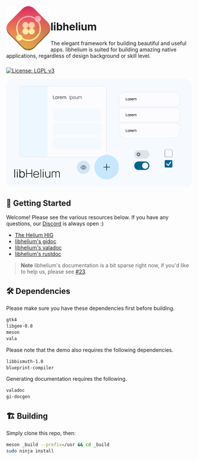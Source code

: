<img align="left" style="vertical-align: middle" width="120" height="120" src="assets/Helium.svg">

# libhelium

The elegant framework for building beautiful and useful apps. libhelium is suited for building amazing native applications, regardless of design background or skill level.

###

[![License: LGPL v3](https://img.shields.io/badge/License-LGPL%20v3-blue.svg)](http://www.gnu.org/licenses/lgpl-3.0)

![Demo Screenshot](demo.png)

<!-- TODO(lleyton): Installation -->

## 🚀 Getting Started

Welcome! Please see the various resources below. If you have any questions, our [Discord](https://discord.gg/BHNfGewTXX) is always open :)

<!-- TODO: Proper getting started tutorial, and much much more docs -->

- [The Helium HIG](https://developer.fyralabs.com/helium/hig/introduction)
- [libhelium's gidoc](https://docs.developers.tauos.co/libhelium/libhelium-1)
- [libhelium's valadoc](https://docs.developers.tauos.co/libhelium/valadoc/libhelium-1/index.htm)
- [libhelium's rustdoc](https://docs.developers.tauos.co/rust/libhelium/index.html)

> **Note**
> libhelium's documentation is a bit sparse right now, if you'd like to help us, please see [#23](https://github.com/tau-OS/libhelium/issues/23).

## 🛠️ Dependencies

Please make sure you have these dependencies first before building.

```bash
gtk4
libgee-0.8
meson
vala
```

Please note that the demo also requires the following dependencies.

```bash
libbismuth-1.0
blueprint-compiler
```

Generating documentation requires the following.

```bash
valadoc
gi-docgen
```

## 🏗️ Building

Simply clone this repo, then:

```bash
meson _build --prefix=/usr && cd _build
sudo ninja install
```

<!-- ## 🖼️ Showcase

<img src="showcase/abacus.png" alt="Abacus" width="50%">

[Abacus](https://github.com/tau-OS/abacus)

<img src="showcase/nixie.png" alt="Nixie" width="50%">

[Nixie](https://github.com/tau-OS/nixie)

Made an application in libhelium? Make a pull request and add it to our showcase! -->
